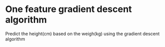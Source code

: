 # One feature gradient descent algorithm
Predict the height(cm) based on the weigh(kg) using the gradient descent algorithm
